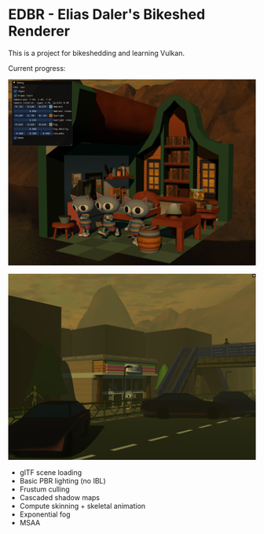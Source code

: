 # EDBR - Elias Daler's Bikeshed Renderer

This is a project for bikeshedding and learning Vulkan.

Current progress:

![shadows](screenshots/06.png)

![fog](screenshots/05.png)

* glTF scene loading
* Basic PBR lighting (no IBL)
* Frustum culling
* Cascaded shadow maps
* Compute skinning + skeletal animation
* Exponential fog
* MSAA
